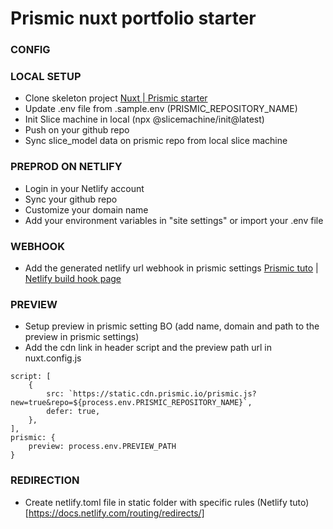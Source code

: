 # Prismic nuxt portfolio starter

### CONFIG

### LOCAL SETUP
* Clone skeleton project [Nuxt | Prismic starter](https://github.com/timothejoubert/nuxt-prismic-skeleton)
* Update .env file from .sample.env (PRISMIC_REPOSITORY_NAME)
* Init Slice machine in local (npx @slicemachine/init@latest)
* Push on your github repo
* Sync slice_model data on prismic repo from local slice machine

### PREPROD ON NETLIFY
* Login in your Netlify account
* Sync your github repo
* Customize your domain name
* Add your environment variables in "site settings" or import your .env file

### WEBHOOK
* Add the generated netlify url webhook in prismic settings [Prismic tuto](https://prismic.io/docs/webhooks) | [Netlify build hook page](https://app.netlify.com/sites/hugo-tomasi/settings/deploys#build-hooks)

### PREVIEW
* Setup preview in prismic setting BO (add name, domain and path to the preview in prismic settings)
* Add the cdn link in header script and the preview path url in nuxt.config.js
```
script: [
    {
        src: `https://static.cdn.prismic.io/prismic.js?new=true&repo=${process.env.PRISMIC_REPOSITORY_NAME}`,
        defer: true,
    },
],
prismic: {
    preview: process.env.PREVIEW_PATH
}
```

### REDIRECTION
* Create netlify.toml file in static folder with specific rules (Netlify tuto)[https://docs.netlify.com/routing/redirects/]

